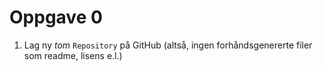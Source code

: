 # Oppgave 0

1. Lag ny _tom_ `Repository` på GitHub (altså, ingen forhåndsgenererte filer som readme, lisens e.l.)
